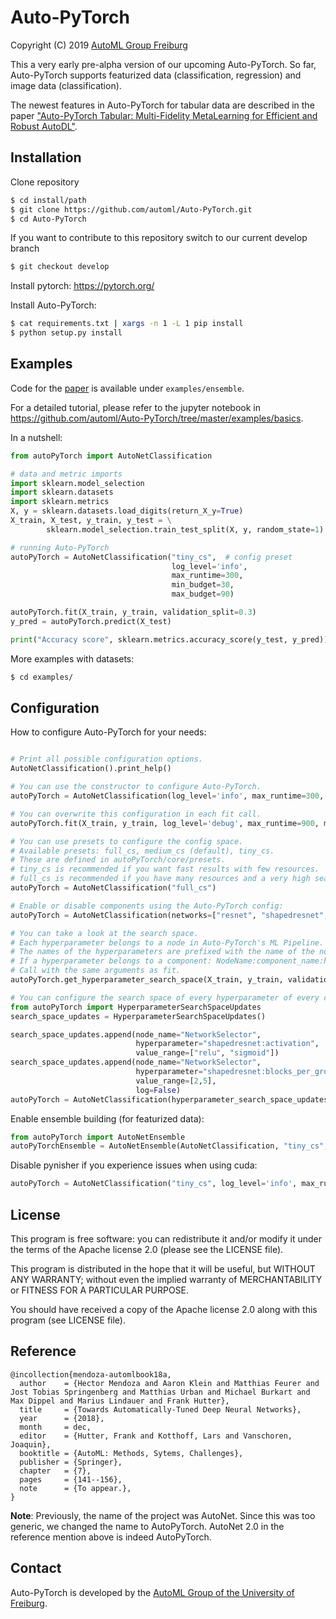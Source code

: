 # Auto-PyTorch

Copyright (C) 2019  [AutoML Group Freiburg](http://www.automl.org/)

This a very early pre-alpha version of our upcoming Auto-PyTorch.
So far, Auto-PyTorch supports featurized data (classification, regression) and image data (classification).

The newest features in Auto-PyTorch for tabular data are described in the paper ["Auto-PyTorch Tabular: Multi-Fidelity MetaLearning for Efficient and Robust AutoDL"](https://arxiv.org/abs/2006.13799).

## Installation

Clone repository

```sh
$ cd install/path
$ git clone https://github.com/automl/Auto-PyTorch.git
$ cd Auto-PyTorch
```
If you want to contribute to this repository switch to our current develop branch

```sh
$ git checkout develop
```

Install pytorch: 
https://pytorch.org/

Install Auto-PyTorch:

```sh
$ cat requirements.txt | xargs -n 1 -L 1 pip install
$ python setup.py install
```


## Examples

Code for the [paper](https://arxiv.org/abs/2006.13799) is available under `examples/ensemble`.

For a detailed tutorial, please refer to the jupyter notebook in https://github.com/automl/Auto-PyTorch/tree/master/examples/basics.

In a nutshell:

```py
from autoPyTorch import AutoNetClassification

# data and metric imports
import sklearn.model_selection
import sklearn.datasets
import sklearn.metrics
X, y = sklearn.datasets.load_digits(return_X_y=True)
X_train, X_test, y_train, y_test = \
        sklearn.model_selection.train_test_split(X, y, random_state=1)

# running Auto-PyTorch
autoPyTorch = AutoNetClassification("tiny_cs",  # config preset
                                    log_level='info',
                                    max_runtime=300,
                                    min_budget=30,
                                    max_budget=90)

autoPyTorch.fit(X_train, y_train, validation_split=0.3)
y_pred = autoPyTorch.predict(X_test)

print("Accuracy score", sklearn.metrics.accuracy_score(y_test, y_pred))
```

More examples with datasets:

```sh
$ cd examples/

```

## Configuration

How to configure Auto-PyTorch for your needs:

```py

# Print all possible configuration options.
AutoNetClassification().print_help()

# You can use the constructor to configure Auto-PyTorch.
autoPyTorch = AutoNetClassification(log_level='info', max_runtime=300, min_budget=30, max_budget=90)

# You can overwrite this configuration in each fit call.
autoPyTorch.fit(X_train, y_train, log_level='debug', max_runtime=900, min_budget=50, max_budget=150)

# You can use presets to configure the config space.
# Available presets: full_cs, medium_cs (default), tiny_cs.
# These are defined in autoPyTorch/core/presets.
# tiny_cs is recommended if you want fast results with few resources.
# full_cs is recommended if you have many resources and a very high search budget.
autoPyTorch = AutoNetClassification("full_cs")

# Enable or disable components using the Auto-PyTorch config:
autoPyTorch = AutoNetClassification(networks=["resnet", "shapedresnet", "mlpnet", "shapedmlpnet"])

# You can take a look at the search space.
# Each hyperparameter belongs to a node in Auto-PyTorch's ML Pipeline.
# The names of the hyperparameters are prefixed with the name of the node: NodeName:hyperparameter_name.
# If a hyperparameter belongs to a component: NodeName:component_name:hyperparameter_name.
# Call with the same arguments as fit.
autoPyTorch.get_hyperparameter_search_space(X_train, y_train, validation_split=0.3)

# You can configure the search space of every hyperparameter of every component:
from autoPyTorch import HyperparameterSearchSpaceUpdates
search_space_updates = HyperparameterSearchSpaceUpdates()

search_space_updates.append(node_name="NetworkSelector",
                            hyperparameter="shapedresnet:activation",
                            value_range=["relu", "sigmoid"])
search_space_updates.append(node_name="NetworkSelector",
                            hyperparameter="shapedresnet:blocks_per_group",
                            value_range=[2,5],
                            log=False)
autoPyTorch = AutoNetClassification(hyperparameter_search_space_updates=search_space_updates)
```

Enable ensemble building (for featurized data):

```py
from autoPyTorch import AutoNetEnsemble
autoPyTorchEnsemble = AutoNetEnsemble(AutoNetClassification, "tiny_cs", max_runtime=300, min_budget=30, max_budget=90)

```

Disable pynisher if you experience issues when using cuda:

```py
autoPyTorch = AutoNetClassification("tiny_cs", log_level='info', max_runtime=300, min_budget=30, max_budget=90, cuda=True, use_pynisher=False)

```

## License

This program is free software: you can redistribute it and/or modify
it under the terms of the Apache license 2.0 (please see the LICENSE file).

This program is distributed in the hope that it will be useful,
but WITHOUT ANY WARRANTY; without even the implied warranty of
MERCHANTABILITY or FITNESS FOR A PARTICULAR PURPOSE.

You should have received a copy of the Apache license 2.0
along with this program (see LICENSE file).

## Reference

```
@incollection{mendoza-automlbook18a,
  author    = {Hector Mendoza and Aaron Klein and Matthias Feurer and Jost Tobias Springenberg and Matthias Urban and Michael Burkart and Max Dippel and Marius Lindauer and Frank Hutter},
  title     = {Towards Automatically-Tuned Deep Neural Networks},
  year      = {2018},
  month     = dec,
  editor    = {Hutter, Frank and Kotthoff, Lars and Vanschoren, Joaquin},
  booktitle = {AutoML: Methods, Sytems, Challenges},
  publisher = {Springer},
  chapter   = {7},
  pages     = {141--156},
  note      = {To appear.},
}
```

**Note**: Previously, the name of the project was AutoNet. Since this was too generic, we changed the name to AutoPyTorch. AutoNet 2.0 in the reference mention above is indeed AutoPyTorch.


## Contact

Auto-PyTorch is developed by the [AutoML Group of the University of Freiburg](http://www.automl.org/).
